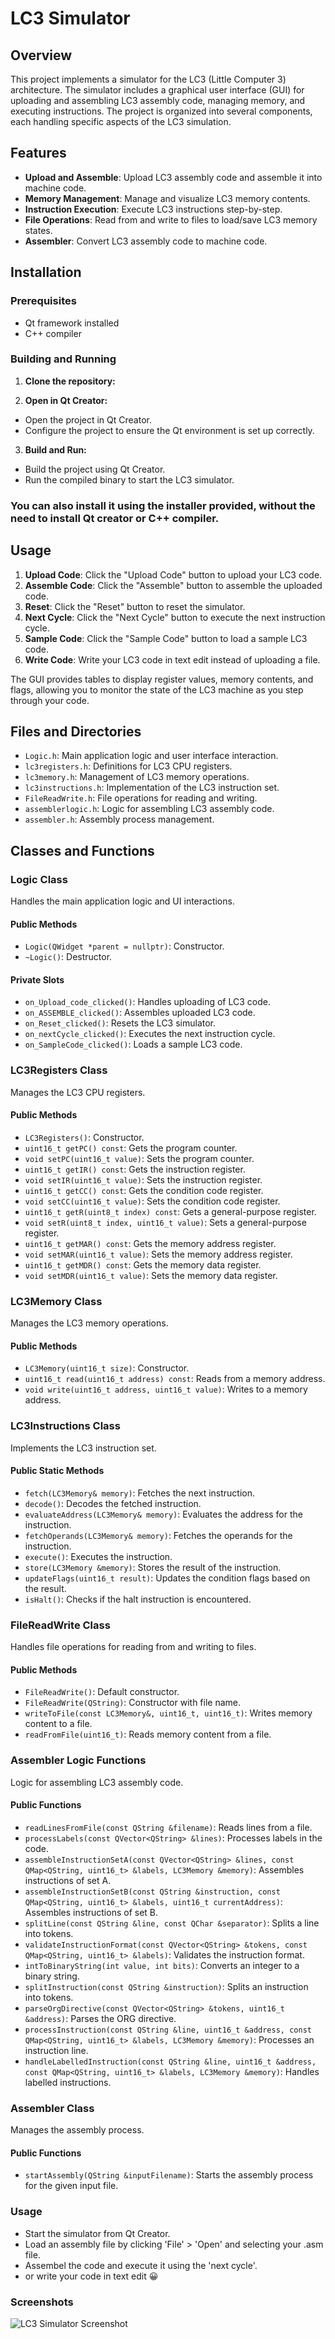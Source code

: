 # LC3 Simulator

## Overview

This project implements a simulator for the LC3 (Little Computer 3) architecture. The simulator includes a graphical user interface (GUI) for uploading and assembling LC3 assembly code, managing memory, and executing instructions. The project is organized into several components, each handling specific aspects of the LC3 simulation.

## Features

- **Upload and Assemble**: Upload LC3 assembly code and assemble it into machine code.
- **Memory Management**: Manage and visualize LC3 memory contents.
- **Instruction Execution**: Execute LC3 instructions step-by-step.
- **File Operations**: Read from and write to files to load/save LC3 memory states.
- **Assembler**: Convert LC3 assembly code to machine code.

## Installation

### Prerequisites

- Qt framework installed
- C++ compiler

### Building and Running

1. **Clone the repository:**

2. **Open in Qt Creator:**
- Open the project in Qt Creator.
- Configure the project to ensure the Qt environment is set up correctly.

3. **Build and Run:**
- Build the project using Qt Creator.
- Run the compiled binary to start the LC3 simulator.

### You can also install it using the installer provided, without the need to install Qt creator or C++ compiler.

## Usage

1. **Upload Code**: Click the "Upload Code" button to upload your LC3 code.
2. **Assemble Code**: Click the "Assemble" button to assemble the uploaded code.
3. **Reset**: Click the "Reset" button to reset the simulator.
4. **Next Cycle**: Click the "Next Cycle" button to execute the next instruction cycle.
5. **Sample Code**: Click the "Sample Code" button to load a sample LC3 code.
6. **Write Code**: Write your LC3 code in text edit instead of uploading a file.

The GUI provides tables to display register values, memory contents, and flags, allowing you to monitor the state of the LC3 machine as you step through your code.

## Files and Directories

- `Logic.h`: Main application logic and user interface interaction.
- `lc3registers.h`: Definitions for LC3 CPU registers.
- `lc3memory.h`: Management of LC3 memory operations.
- `lc3instructions.h`: Implementation of the LC3 instruction set.
- `FileReadWrite.h`: File operations for reading and writing.
- `assemblerlogic.h`: Logic for assembling LC3 assembly code.
- `assembler.h`: Assembly process management.

## Classes and Functions

### Logic Class

Handles the main application logic and UI interactions.

#### Public Methods

- `Logic(QWidget *parent = nullptr)`: Constructor.
- `~Logic()`: Destructor.

#### Private Slots

- `on_Upload_code_clicked()`: Handles uploading of LC3 code.
- `on_ASSEMBLE_clicked()`: Assembles uploaded LC3 code.
- `on_Reset_clicked()`: Resets the LC3 simulator.
- `on_nextCycle_clicked()`: Executes the next instruction cycle.
- `on_SampleCode_clicked()`: Loads a sample LC3 code.

### LC3Registers Class

Manages the LC3 CPU registers.

#### Public Methods

- `LC3Registers()`: Constructor.
- `uint16_t getPC() const`: Gets the program counter.
- `void setPC(uint16_t value)`: Sets the program counter.
- `uint16_t getIR() const`: Gets the instruction register.
- `void setIR(uint16_t value)`: Sets the instruction register.
- `uint16_t getCC() const`: Gets the condition code register.
- `void setCC(uint16_t value)`: Sets the condition code register.
- `uint16_t getR(uint8_t index) const`: Gets a general-purpose register.
- `void setR(uint8_t index, uint16_t value)`: Sets a general-purpose register.
- `uint16_t getMAR() const`: Gets the memory address register.
- `void setMAR(uint16_t value)`: Sets the memory address register.
- `uint16_t getMDR() const`: Gets the memory data register.
- `void setMDR(uint16_t value)`: Sets the memory data register.

### LC3Memory Class

Manages the LC3 memory operations.

#### Public Methods

- `LC3Memory(uint16_t size)`: Constructor.
- `uint16_t read(uint16_t address) const`: Reads from a memory address.
- `void write(uint16_t address, uint16_t value)`: Writes to a memory address.

### LC3Instructions Class

Implements the LC3 instruction set.

#### Public Static Methods

- `fetch(LC3Memory& memory)`: Fetches the next instruction.
- `decode()`: Decodes the fetched instruction.
- `evaluateAddress(LC3Memory& memory)`: Evaluates the address for the instruction.
- `fetchOperands(LC3Memory& memory)`: Fetches the operands for the instruction.
- `execute()`: Executes the instruction.
- `store(LC3Memory &memory)`: Stores the result of the instruction.
- `updateFlags(uint16_t result)`: Updates the condition flags based on the result.
- `isHalt()`: Checks if the halt instruction is encountered.

### FileReadWrite Class

Handles file operations for reading from and writing to files.

#### Public Methods

- `FileReadWrite()`: Default constructor.
- `FileReadWrite(QString)`: Constructor with file name.
- `writeToFile(const LC3Memory&, uint16_t, uint16_t)`: Writes memory content to a file.
- `readFromFile(uint16_t)`: Reads memory content from a file.

### Assembler Logic Functions

Logic for assembling LC3 assembly code.

#### Public Functions

- `readLinesFromFile(const QString &filename)`: Reads lines from a file.
- `processLabels(const QVector<QString> &lines)`: Processes labels in the code.
- `assembleInstructionSetA(const QVector<QString> &lines, const QMap<QString, uint16_t> &labels, LC3Memory &memory)`: Assembles instructions of set A.
- `assembleInstructionSetB(const QString &instruction, const QMap<QString, uint16_t> &labels, uint16_t currentAddress)`: Assembles instructions of set B.
- `splitLine(const QString &line, const QChar &separator)`: Splits a line into tokens.
- `validateInstructionFormat(const QVector<QString> &tokens, const QMap<QString, uint16_t> &labels)`: Validates the instruction format.
- `intToBinaryString(int value, int bits)`: Converts an integer to a binary string.
- `splitInstruction(const QString &instruction)`: Splits an instruction into tokens.
- `parseOrgDirective(const QVector<QString> &tokens, uint16_t &address)`: Parses the ORG directive.
- `processInstruction(const QString &line, uint16_t &address, const QMap<QString, uint16_t> &labels, LC3Memory &memory)`: Processes an instruction line.
- `handleLabelledInstruction(const QString &line, uint16_t &address, const QMap<QString, uint16_t> &labels, LC3Memory &memory)`: Handles labelled instructions.

### Assembler Class

Manages the assembly process.

#### Public Functions

- `startAssembly(QString &inputFilename)`: Starts the assembly process for the given input file.
### Usage

- Start the simulator from Qt Creator.
- Load an assembly file by clicking 'File' > 'Open' and selecting your .asm file.
- Assembel the code and execute it using the 'next cycle'.
- or write your code in text edit 😀



### Screenshots

![LC3 Simulator Screenshot](https://s8.uupload.ir/files/screenshot_2024-07-07_233932_n8b5.png)
